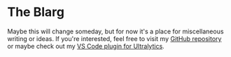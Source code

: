 # The Blarg

Maybe this will change someday, but for now it's a place for miscellaneous writing or ideas. If you're interested, feel free to visit my [GitHub repository](https://github.com/Burhan-Q) or maybe check out my [VS Code plugin for Ultralytics](https://marketplace.visualstudio.com/items?itemName=Ultralytics.ultralytics-snippets).
